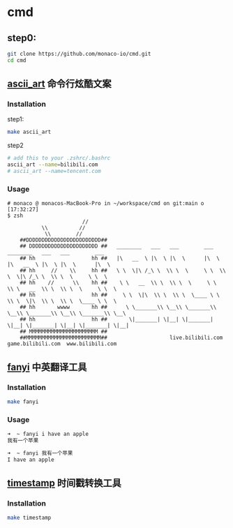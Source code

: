 # cmd

## step0:

```sh
git clone https://github.com/monaco-io/cmd.git
cd cmd
```

## [ascii_art](ascii_art) 命令行炫酷文案

### Installation

step1:

```sh
make ascii_art
```

step2

```sh
# add this to your .zshrc/.bashrc
ascii_art --name=bilibili.com
# ascii_art --name=tencent.com
```

### Usage

```
# monaco @ monacos-MacBook-Pro in ~/workspace/cmd on git:main o [17:32:27]
$ zsh
                        //
           \\          //
            \\        //
    ##DDDDDDDDDDDDDDDDDDDDDDDD##
    ## DDDDDDDDDDDDDDDDDDDDDD ##   ________   ___   ___        ___   ________   ___   ___        ___
    ## hh                  hh ##   |\   __  \ |\  \ |\  \      |\  \ |\   __  \ |\  \ |\  \      |\  \
    ## hh     //    \\     hh ##   \ \  \|\ /_\ \  \\ \  \     \ \  \\ \  \|\ /_\ \  \\ \  \     \ \  \
    ## hh    //      \\    hh ##    \ \   __  \\ \  \\ \  \     \ \  \\ \   __  \\ \  \\ \  \     \ \  \
    ## hh                  hh ##     \ \  \|\  \\ \  \\ \  \____ \ \  \\ \  \|\  \\ \  \\ \  \____ \ \  \
    ## hh       wwww       hh ##      \ \_______\\ \__\\ \_______\\ \__\\ \_______\\ \__\\ \_______\\ \__\
    ## hh                  hh ##       \|_______| \|__| \|_______| \|__| \|_______| \|__| \|_______| \|__|
    ## MMMMMMMMMMMMMMMMMMMMMM ##
    ##MMMMMMMMMMMMMMMMMMMMMMMM##                    live.bilibili.com  game.bilibili.com  www.bilibili.com
```

## [fanyi](fanyi) 中英翻译工具

### Installation

```sh
make fanyi
```

### Usage

```sh
➜  ~ fanyi i have an apple
我有一个苹果
```

```sh
➜  ~ fanyi 我有一个苹果
I have an apple
```

## [timestamp](timestamp) 时间戳转换工具

### Installation

```sh
make timestamp
```
